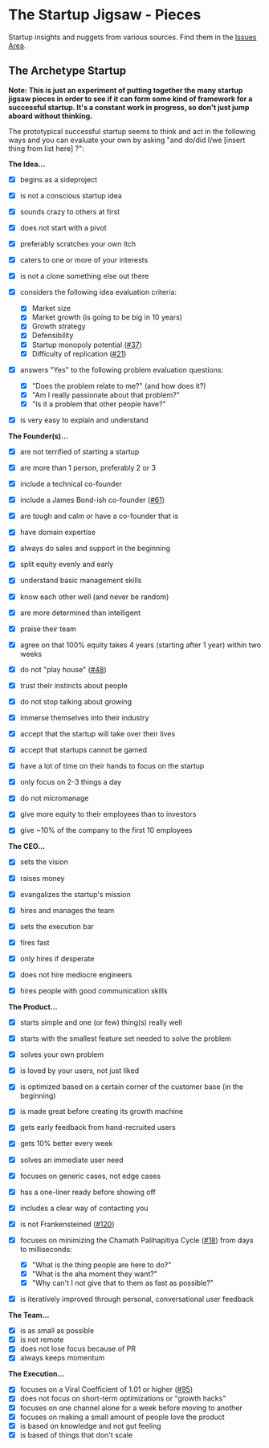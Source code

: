 
The Startup Jigsaw - Pieces
=========================================================

Startup insights and nuggets from various sources. Find
them in the [Issues Area](https://github.com/AndersSchmidtHansen/thestartupjigsaw/issues).


## The Archetype Startup
**Note: This is just an experiment of putting together the many startup jigsaw pieces in order to see if it can form some kind of framework for a successful startup. It's a constant work in progress, so don't just jump aboard without thinking.**

The prototypical successful startup seems to think and act in the following ways and you can evaluate your own by asking "and do/did I/we [insert thing from list here] ?":


**The Idea...**

- [x] begins as a sideproject
- [x] is not a conscious startup idea
- [x] sounds crazy to others at first
- [x] does not start with a pivot
- [x] preferably scratches your own itch
- [x] caters to one or more of your interests
- [x] is not a clone something else out there
- [x] considers the following idea evaluation criteria:

	- [x] Market size
	- [x] Market growth (is going to be big in 10 years)
	- [x] Growth strategy
	- [x] Defensibility
	- [x] Startup monopoly potential ([#37](/../../issues/24))
	- [x] Difficulty of replication ([#21](/../../issues/21))

- [x] answers "Yes" to the following problem evaluation questions:

	- [x] "Does the problem relate to me?" (and how does it?)
	- [x] "Am I really passionate about that problem?"
	- [x] "Is it a problem that other people have?"

- [x] is very easy to explain and understand


**The Founder(s)...**

- [x] are not terrified of starting a startup
- [x] are more than 1 person, preferably 2 or 3
- [x] include a technical co-founder
- [x] include a James Bond-ish co-founder ([#61](/../../issues/61))
- [x] are tough and calm or have a co-founder that is
- [x] have domain expertise
- [x] always do sales and support in the beginning
- [x] split equity evenly and early
- [x] understand basic management skills
- [x] know each other well (and never be random)
- [x] are more determined than intelligent
- [x] praise their team
- [x] agree on that 100% equity takes 4 years (starting after 1 year) within two weeks
- [x] do not "play house" ([#48](/../../issues/48))
- [x] trust their instincts about people
- [x] do not stop talking about growing
- [x] immerse themselves into their industry
- [x] accept that the startup will take over their lives
- [x] accept that startups cannot be gamed
- [x] have a lot of time on their hands to focus on the startup
- [x] only focus on 2-3 things a day
- [x] do not micromanage
- [x] give more equity to their employees than to investors
- [x] give ~10% of the company to the first 10 employees


**The CEO...**

- [x] sets the vision
- [x] raises money
- [x] evangalizes the startup's mission
- [x] hires and manages the team
- [x] sets the execution bar
- [x] fires fast
- [x] only hires if desperate
- [x] does not hire mediocre engineers
- [x] hires people with good communication skills


**The Product...** 

- [x] starts simple and one (or few) thing(s) really well
- [x] starts with the smallest feature set needed to solve the problem
- [x] solves your own problem
- [x] is loved by your users, not just liked
- [x] is optimized based on a certain corner of the customer base (in the beginning)
- [x] is made great before creating its growth machine
- [x] gets early feedback from hand-recruited users
- [x] gets 10% better every week
- [x] solves an immediate user need
- [x] focuses on generic cases, not edge cases
- [x] has a one-liner ready before showing off
- [x] includes a clear way of contacting you
- [x] is not Frankensteined ([#120](/../../issues/120))
- [x] focuses on minimizing the Chamath Palihapitiya Cycle ([#18](/../../issues/18)) from days to milliseconds:
	
	- [x] "What is the thing people are here to do?"
	- [x] "What is the aha moment they want?"
	- [x] "Why can't I not give that to them as fast as possible?"

- [x] is iteratively improved through personal, conversational user feedback


**The Team...**

- [x] is as small as possible
- [x] is not remote
- [x] does not lose focus because of PR
- [x] always keeps momentum

**The Execution...**

- [x] focuses on a Viral Coefficient of 1.01 or higher ([#95](/../../issues/95))
- [x] does not focus on short-term optimizations or "growth hacks"
- [x] focuses on one channel alone for a week before moving to another
- [x] focuses on making a small amount of people love the product
- [x] is based on knowledge and not gut feeling
- [x] is based of things that don't scale